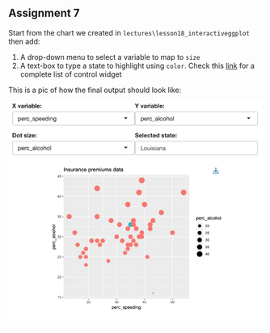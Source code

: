 ## Assignment 7

Start from the chart we created in `lectures\lesson18_interactiveggplot` then add:

1. A drop-down menu to select a variable to map to `size`
2. A text-box to type a state to highlight using `color`. Check this [link](https://shiny.rstudio.com/tutorial/written-tutorial/lesson3/) for a complete list of control widget

This is a pic of how the final output should look like:

![](plot.png)